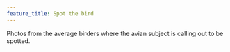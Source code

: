 ```yaml
---
feature_title: Spot the bird 
---
```

Photos from the average birders where the avian subject is calling out to be 
spotted.